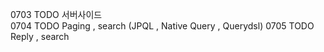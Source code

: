0703 TODO 서버사이드 <br>
0704 TODO Paging , search (JPQL , Native Query , Querydsl)
0705 TODO Reply , search
